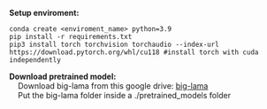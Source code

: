 **Setup enviroment:**
```
conda create <enviroment_name> python=3.9
pip install -r requirements.txt
pip3 install torch torchvision torchaudio --index-url https://download.pytorch.org/whl/cu118 #install torch with cuda independently 
```
**Download pretrained model:** <br>
 &nbsp;&nbsp;&nbsp;&nbsp;Download big-lama from this google drive: [big-lama](https://drive.google.com/drive/folders/1wpY-upCo4GIW4wVPnlMh_ym779lLIG2A?usp=sharing) <br>
 &nbsp;&nbsp;&nbsp;&nbsp;Put the big-lama folder inside a ./pretrained_models folder
